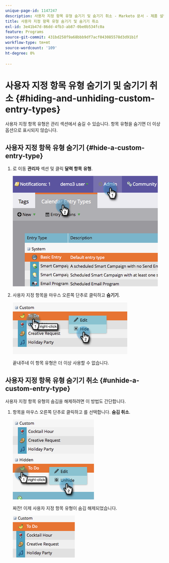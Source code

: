 ```yaml
---
unique-page-id: 1147247
description: 사용자 지정 항목 유형 숨기기 및 숨기기 취소 - Marketo 문서 - 제품 설명서
title: 사용자 지정 항목 유형 숨기기 및 숨기기 취소
exl-id: 3e41b47d-86dd-4fb3-ab87-0be0b534fc0a
feature: Programs
source-git-commit: 431bd258f9a68bbb9df7acf043085578d3d91b1f
workflow-type: tm+mt
source-wordcount: '109'
ht-degree: 0%

---
```


# 사용자 지정 항목 유형 숨기기 및 숨기기 취소 {#hiding-and-unhiding-custom-entry-types}

사용자 지정 항목 유형은 관리 섹션에서 숨길 수 있습니다. 항목 유형을 숨기면 더 이상 옵션으로 표시되지 않습니다.

## 사용자 지정 항목 유형 숨기기 {#hide-a-custom-entry-type}

1. 로 이동 **관리자** 섹션 및 클릭 **달력 항목** **유형**.

   ![](assets/image2014-9-24-10-3a11-3a49.png)

1. 사용자 지정 항목을 마우스 오른쪽 단추로 클릭하고 **숨기기**.

   ![](assets/image2014-9-24-10-3a11-3a54.png)

   끝내주네 이 항목 유형은 더 이상 사용할 수 없습니다.

## 사용자 지정 항목 유형 숨기기 취소 {#unhide-a-custom-entry-type}

사용자 지정 항목 유형의 숨김을 해제하려면 이 방법도 간단합니다.

1. 항목을 마우스 오른쪽 단추로 클릭하고 를 선택합니다. **숨김 취소**.

   ![](assets/image2014-9-24-10-3a12-3a14.png)

   짜잔! 이제 사용자 지정 항목 유형이 숨김 해제되었습니다.

   ![](assets/image2014-9-24-10-3a12-3a19.png)
